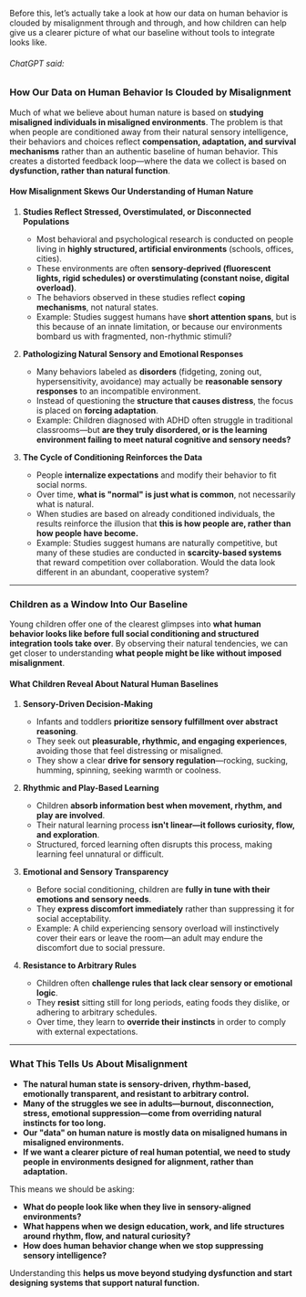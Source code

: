 Before this, let’s actually take a look at how our data on human behavior is clouded by misalignment through and through, and how children can help give us a clearer picture of what our baseline without tools to integrate looks like.

###### ChatGPT said:

### **How Our Data on Human Behavior Is Clouded by Misalignment**

Much of what we believe about human nature is based on **studying misaligned individuals in misaligned environments**. The problem is that when people are conditioned away from their natural sensory intelligence, their behaviors and choices reflect **compensation, adaptation, and survival mechanisms** rather than an authentic baseline of human behavior. This creates a distorted feedback loop—where the data we collect is based on **dysfunction, rather than natural function**.

#### **How Misalignment Skews Our Understanding of Human Nature**

1. **Studies Reflect Stressed, Overstimulated, or Disconnected Populations**
    
    - Most behavioral and psychological research is conducted on people living in **highly structured, artificial environments** (schools, offices, cities).
    - These environments are often **sensory-deprived (fluorescent lights, rigid schedules) or overstimulating (constant noise, digital overload)**.
    - The behaviors observed in these studies reflect **coping mechanisms**, not natural states.
    - Example: Studies suggest humans have **short attention spans**, but is this because of an innate limitation, or because our environments bombard us with fragmented, non-rhythmic stimuli?
2. **Pathologizing Natural Sensory and Emotional Responses**
    
    - Many behaviors labeled as **disorders** (fidgeting, zoning out, hypersensitivity, avoidance) may actually be **reasonable sensory responses** to an incompatible environment.
    - Instead of questioning the **structure that causes distress**, the focus is placed on **forcing adaptation**.
    - Example: Children diagnosed with ADHD often struggle in traditional classrooms—but **are they truly disordered, or is the learning environment failing to meet natural cognitive and sensory needs?**
3. **The Cycle of Conditioning Reinforces the Data**
    
    - People **internalize expectations** and modify their behavior to fit social norms.
    - Over time, **what is "normal" is just what is common**, not necessarily what is natural.
    - When studies are based on already conditioned individuals, the results reinforce the illusion that **this is how people are, rather than how people have become.**
    - Example: Studies suggest humans are naturally competitive, but many of these studies are conducted in **scarcity-based systems** that reward competition over collaboration. Would the data look different in an abundant, cooperative system?

---

### **Children as a Window Into Our Baseline**

Young children offer one of the clearest glimpses into **what human behavior looks like before full social conditioning and structured integration tools take over**. By observing their natural tendencies, we can get closer to understanding **what people might be like without imposed misalignment**.

#### **What Children Reveal About Natural Human Baselines**

1. **Sensory-Driven Decision-Making**
    
    - Infants and toddlers **prioritize sensory fulfillment over abstract reasoning**.
    - They seek out **pleasurable, rhythmic, and engaging experiences**, avoiding those that feel distressing or misaligned.
    - They show a clear **drive for sensory regulation**—rocking, sucking, humming, spinning, seeking warmth or coolness.
2. **Rhythmic and Play-Based Learning**
    
    - Children **absorb information best when movement, rhythm, and play are involved**.
    - Their natural learning process **isn't linear—it follows curiosity, flow, and exploration**.
    - Structured, forced learning often disrupts this process, making learning feel unnatural or difficult.
3. **Emotional and Sensory Transparency**
    
    - Before social conditioning, children are **fully in tune with their emotions and sensory needs**.
    - They **express discomfort immediately** rather than suppressing it for social acceptability.
    - Example: A child experiencing sensory overload will instinctively cover their ears or leave the room—an adult may endure the discomfort due to social pressure.
4. **Resistance to Arbitrary Rules**
    
    - Children often **challenge rules that lack clear sensory or emotional logic**.
    - They **resist** sitting still for long periods, eating foods they dislike, or adhering to arbitrary schedules.
    - Over time, they learn to **override their instincts** in order to comply with external expectations.

---

### **What This Tells Us About Misalignment**

- **The natural human state is sensory-driven, rhythm-based, emotionally transparent, and resistant to arbitrary control.**
- **Many of the struggles we see in adults—burnout, disconnection, stress, emotional suppression—come from overriding natural instincts for too long.**
- **Our "data" on human nature is mostly data on misaligned humans in misaligned environments.**
- **If we want a clearer picture of real human potential, we need to study people in environments designed for alignment, rather than adaptation.**

This means we should be asking:

- **What do people look like when they live in sensory-aligned environments?**
- **What happens when we design education, work, and life structures around rhythm, flow, and natural curiosity?**
- **How does human behavior change when we stop suppressing sensory intelligence?**

Understanding this **helps us move beyond studying dysfunction and start designing systems that support natural function.**